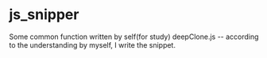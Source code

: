 # js_snipper
Some common function written by self(for study)
deepClone.js -- according to the understanding by myself, I write the snippet.
